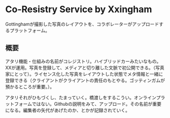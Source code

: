 # Co-Resistry Service by Xxingham

Gottinghamが撮影した写真のレイアウトを、コラボレーターがアップロードするプラットフォーム。  

## 概要

アタリ機能・仕組みの名前がコレジストリ。ハイブリッドカーみたいなもの。XXが運用。写真を登録して、メディアと切り離した文脈で初公開できる。（写真家にとって）。ライセンス化した写真をレイアウトした状態でメタ情報と一緒に登録できる（クライアントがクライアントの責任のもとやる。ゴッティンガムが預かるところが重要。）。

アタリそれがひもづくし、たまっていく。橋渡しをするこうい。オンラインプラットフォームではない。Githubの説明をみて、アップロード。その名前が重要になる。編集者の矢代があげたのか、とかが記録されていく。

